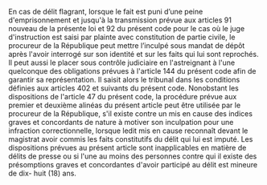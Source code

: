 En cas de délit flagrant, lorsque le fait est puni d’une peine d'emprisonnement et jusqu'à la transmission prévue aux articles 91 nouveau de la présente loi et 92 du présent code pour le cas où le juge d'instruction est saisi par plainte avec constitution de partie civile, le procureur de la République peut mettre l’inculpé sous mandat de dépôt après l'avoir interrogé sur son identité et sur les faits qui lui sont reprochés.
Il peut aussi le placer sous contrôle judiciaire en l'astreignant à l'une quelconque des obligations prévues à l'article 144 du présent code afin de garantir sa représentation.
Il saisit alors le tribunal dans les conditions définies aux articles 402 et suivants du présent code.
Nonobstant les dispositions de l'article 47 du présent code, la procédure prévue aux premier et deuxième alinéas du présent article peut être utilisée par le procureur de la République, s'il existe contre un mis en cause des indices graves et concordants de nature à motiver son inculpation pour une infraction correctionnelle, lorsque ledit mis en cause reconnaît devant le magistrat avoir commis les faits constitutifs du délit qui lui est imputé.
Les dispositions prévues au présent article sont inapplicables en matière de délits de presse ou si l'une au moins des personnes contre qui il existe des présomptions graves et concordantes d'avoir participé au délit est mineure de dix- huit (18) ans.